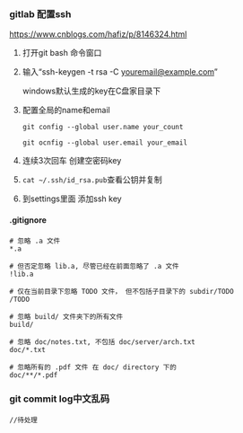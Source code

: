 ### gitlab 配置ssh

https://www.cnblogs.com/hafiz/p/8146324.html

1. 打开git bash 命令窗口

2. 输入“ssh-keygen -t rsa -C [youremail@example.com](mailto:youremail@example.com)”

   windows默认生成的key在C盘家目录下

3. 配置全局的name和email

   `git config --global user.name your_count`

   `git ocnfig --global user.email your_email`

4. 连续3次回车 创建空密码key

5. `cat ~/.ssh/id_rsa.pub`查看公钥并复制

6. 到settings里面 添加ssh key 



#### .gitignore

```
# 忽略 .a 文件
*.a

# 但否定忽略 lib.a, 尽管已经在前面忽略了 .a 文件
!lib.a

# 仅在当前目录下忽略 TODO 文件， 但不包括子目录下的 subdir/TODO
/TODO

# 忽略 build/ 文件夹下的所有文件
build/

# 忽略 doc/notes.txt, 不包括 doc/server/arch.txt
doc/*.txt

# 忽略所有的 .pdf 文件 在 doc/ directory 下的
doc/**/*.pdf
```

### git commit log中文乱码

``` 
//待处理
```

